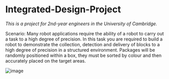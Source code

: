 # Integrated-Design-Project

*This is a project for 2nd-year engineers in the University of Cambridge.*

Scenario:
Many robot applications require the ability of a robot to carry out a task to a high degree of precision. In this task
you are required to build a robot to demonstrate the collection, detection and delivery of blocks to a high degree of
precision in a structured environment.
Packages will be randomly positioned within a box, they must be sorted by colour and then accurately placed on the
target areas.

![image](https://user-images.githubusercontent.com/94389344/155006604-c28d0354-6b6b-496e-a3ca-8a9cd7bffe59.png)
